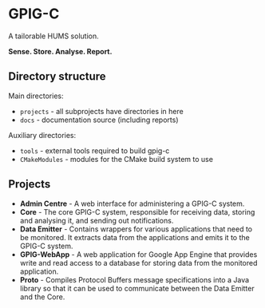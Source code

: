 GPIG-C
======

A tailorable HUMS solution.

**Sense. Store. Analyse. Report.**

Directory structure
-------------------

Main directories:

- `projects` - all subprojects have directories in here
- `docs` - documentation source (including reports)

Auxiliary directories:

- `tools` - external tools required to build gpig-c
- `CMakeModules` - modules for the CMake build system to use

Projects
--------

- **Admin Centre** - A web interface for administering a GPIG-C system.
- **Core** - The core GPIG-C system, responsible for receiving data, storing
  and analysing it, and sending out notifications.
- **Data Emitter** - Contains wrappers for various applications that need to be
  monitored. It extracts data from the applications and emits it to the GPIG-C
  system.
- **GPIG-WebApp** - A web application for Google App Engine that provides write
  and read access to a database for storing data from the monitored application.
- **Proto** - Compiles Protocol Buffers message specifications into a Java
  library so that it can be used to communicate between the Data Emitter and
  the Core.

